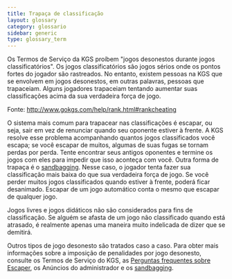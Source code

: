```yaml
---
title: Trapaça de classificação 
layout: glossary
category: glossario
sidebar: generic
type: glossary_term
---
```


Os Termos de Serviço da KGS proíbem "jogos desonestos durante jogos classificatórios". Os jogos classificatórios são jogos sérios onde os pontos fortes do jogador são rastreados. No entanto, existem pessoas na KGS que se envolvem em jogos desonestos, em outras palavras, pessoas que trapaceiam. Alguns jogadores trapaceiam tentando aumentar suas classificações acima da sua verdadeira força de jogo.

<!--more-->

Fonte: http://www.gokgs.com/help/rank.html#rankcheating

O sistema mais comum para trapacear nas classificações é escapar, ou seja, sair em vez de renunciar quando seu oponente estiver à frente. A KGS resolve esse problema acompanhando quantos jogos classificados você escapa; se você escapar de muitos, algumas de suas fugas se tornam perdas por perda. Tente encontrar seus antigos oponentes e termine os jogos com eles para impedir que isso aconteça com você. Outra forma de trapaça é o [sandbagging]({{site.baseurl}}glossario/sandbagging). Nesse caso, o jogador tenta fazer sua classificação mais baixa do que sua verdadeira força de jogo. Se você perder muitos jogos classificados quando estiver à frente, poderá ficar desanimado. Escapar de um jogo automático conta o mesmo que escapar de qualquer jogo.

Jogos livres e jogos didáticos não são considerados para fins de classificação. Se alguém se afasta de um jogo não classificado quando está atrasado, é realmente apenas uma maneira muito indelicada de dizer que se demitirá.

Outros tipos de jogo desonesto são tratados caso a caso. Para obter mais informações sobre a imposição de penalidades por jogo desonesto, consulte os Termos de Serviço do KGS, as [Perguntas frequentes sobre Escaper]({{site.baseurl}}glossario/escaper), os Anúncios do administrador e os [sandbagging]({{site.baseurl}}glossario/sandbagging).